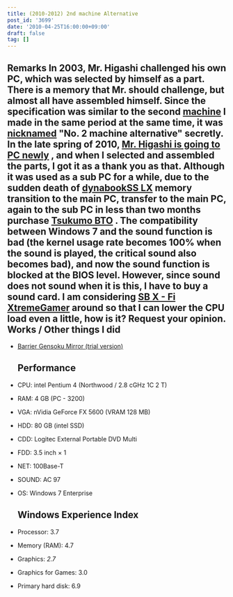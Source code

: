 ```yaml
---
title: (2010-2012) 2nd machine Alternative
post_id: '3699'
date: '2010-04-25T16:00:00+09:00'
draft: false
tag: []
---
```


## Remarks In **2003, Mr. Higashi challenged his own PC, which was selected by himself as a part. There is a memory that Mr. should challenge, but almost all have assembled himself. Since the specification was similar to the second [machine](/Homebuilt-3) I made in the same period at the same time, it was [nicknamed](/Homebuilt-3) "No. 2 machine alternative" secretly. In the late spring of 2010, [Mr. Higashi is going to PC newly](http://mixi.jp/view_diary.pl?id=1470950740&owner_id=824514) , and when I selected and assembled the parts, I got it as a thank you as that. Although it was used as a sub PC for a while, due to the sudden death of [dynabookSS LX](/palx190dr) memory transition to the main PC, transfer to the main PC, again to the sub PC in less than two months purchase [Tsukumo BTO](/sencia) . The compatibility between Windows 7 and the sound function is bad (the kernel usage rate becomes 100% when the sound is played, the critical sound also becomes bad), and now the sound function is blocked at the BIOS level. However, since sound does not sound when it is this, I have to buy a sound card. I am considering [SB X - Fi XtremeGamer](http://jp.creative.com/products/product.asp?category=209&subcategory=669&product=15853) around so that I can lower the CPU load even a little, how is it? Request your opinion.** Works / Other things I did

*   [Barrier Gensoku Mirror (trial version)](http://kagaminer.in/)
    
    ## Performance
    
*   CPU: intel Pentium 4 (Northwood / 2.8 cGHz 1C 2 T)
    
*   RAM: 4 GB (PC - 3200)
*   VGA: nVidia GeForce FX 5600 (VRAM 128 MB)
*   HDD: 80 GB (intel SSD)
*   CDD: Logitec External Portable DVD Multi
*   FDD: 3.5 inch × 1
*   NET: 100Base-T
*   SOUND: AC 97
*   OS: Windows 7 Enterprise
    
    ## Windows Experience Index
    
*   Processor: 3.7
    
*   Memory (RAM): 4.7
*   Graphics: _2.7_
*   Graphics for Games: 3.0
*   Primary hard disk: 6.9
